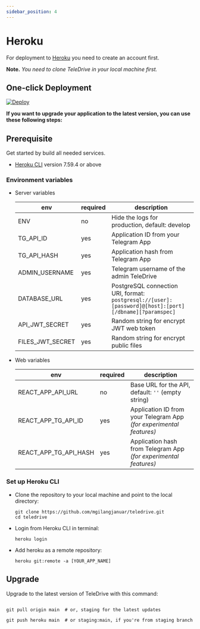 ```yaml
---
sidebar_position: 4
---
```


# Heroku

For deployment to [Heroku](https://heroku.com/) you need to create an account first.

**Note.** *You need to clone TeleDrive in your local machine first.*

## One-click Deployment

[![Deploy](https://www.herokucdn.com/deploy/button.svg)](https://heroku.com/deploy?template=https://github.com/mgilangjanuar/teledrive)

**If you want to upgrade your application to the latest version, you can use these following steps:**

## Prerequisite

Get started by build all needed services.

- [Heroku CLI](https://devcenter.heroku.com/articles/heroku-cli) version 7.59.4 or above

### Environment variables

- Server variables

  | env                    | required | description                                           |
  | ---------------------- | -------- | ----------------------------------------------------- |
  | ENV                    | no       | Hide the logs for production, default: develop        |
  | TG_API_ID              | yes      | Application ID from your Telegram App                 |
  | TG_API_HASH            | yes      | Application hash from Telegram App                    |
  | ADMIN_USERNAME         | yes      | Telegram username of the admin TeleDrive              |
  | DATABASE_URL           | yes      | PostgreSQL connection URI, format: `postgresql://[user]:[password]@[host]:[port][/dbname][?paramspec]` |
  | API_JWT_SECRET         | yes      | Random string for encrypt JWT web token               |
  | FILES_JWT_SECRET       | yes      | Random string for encrypt public files                |

- Web variables

  | env                   | required | description                                                       |
  | --------------------- | -------- | ----------------------------------------------------------------- |
  | REACT_APP_API_URL     | no       | Base URL for the API, default: `''` (empty string)                |
  | REACT_APP_TG_API_ID   | yes      | Application ID from your Telegram App *(for experimental features)* |
  | REACT_APP_TG_API_HASH | yes      | Application hash from Telegram App  *(for experimental features)*   |

### Set up Heroku CLI

- Clone the repository to your local machine and point to the local directory:

  ```shell
  git clone https://github.com/mgilangjanuar/teledrive.git
  cd teledrive
  ```

- Login from Heroku CLI in terminal:

  ```shell
  heroku login
  ```

- Add heroku as a remote repository:

  ```shell
  heroku git:remote -a [YOUR_APP_NAME]
  ```

## Upgrade

Upgrade to the latest version of TeleDrive with this command:

```shell

git pull origin main  # or, staging for the latest updates

git push heroku main  # or staging:main, if you're from staging branch
```
